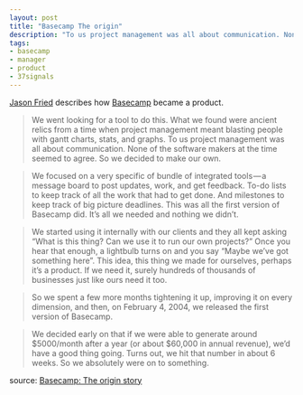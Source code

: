 ```yaml
---
layout: post
title: "Basecamp The origin"
description: "To us project management was all about communication. None of the software makers at the time seemed to agree. So we decided to make our own."
tags:
- basecamp
- manager
- product
- 37signals
---
```


[Jason Fried](https://medium.com/@jasonfried) describes how [Basecamp](http://basecamp.com/) became a product.

> We went looking for a tool to do this. What we found were ancient relics from a time when project management meant blasting people with gantt charts, stats, and graphs. To us project management was all about communication. None of the software makers at the time seemed to agree. So we decided to make our own.

> We focused on a very specific of bundle of integrated tools — a message board to post updates, work, and get feedback. To-do lists to keep track of all the work that had to get done. And milestones to keep track of big picture deadlines. This was all the first version of Basecamp did. It’s all we needed and nothing we didn’t.

> We started using it internally with our clients and they all kept asking “What is this thing? Can we use it to run our own projects?” Once you hear that enough, a lightbulb turns on and you say “Maybe we’ve got something here”. This idea, this thing we made for ourselves, perhaps it’s a product. If we need it, surely hundreds of thousands of businesses just like ours need it too.

> So we spent a few more months tightening it up, improving it on every dimension, and then, on February 4, 2004, we released the first version of Basecamp.

> We decided early on that if we were able to generate around $5000/month after a year (or about $60,000 in annual revenue), we’d have a good thing going. Turns out, we hit that number in about 6 weeks. So we absolutely were on to something.

source: [Basecamp: The origin story](https://medium.com/woah-basecamp-3/basecamp-the-origin-story-f509fdd725f8)
